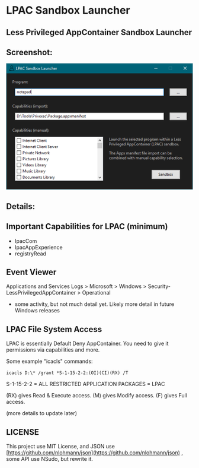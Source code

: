 # LPAC Sandbox Launcher
## Less Privileged AppContainer Sandbox Launcher


## Screenshot:
![](https://raw.githubusercontent.com/WildByDesign/Privexec/master/LPAC%20Launcher.png)


## Details:

## Important Capabilities for LPAC (minimum)

- lpacCom
- lpacAppExperience
- registryRead


## Event Viewer

Applications and Services Logs > Microsoft > Windows > Security-LessPrivilegedAppContainer > Operational

* some activity, but not much detail yet. Likely more detail in future Windows releases


## LPAC File System Access

LPAC is essentially Default Deny AppContainer.  You need to give it permissions via capabilities and more.

Some example "icacls" commands:

```
icacls D:\* /grant *S-1-15-2-2:(OI)(CI)(RX) /T
```

S-1-15-2-2 = ALL RESTRICTED APPLICATION PACKAGES = LPAC

(RX) gives Read & Execute access.
(M) gives Modify access.
(F) gives Full access.


(more details to update later)


## LICENSE

This project use MIT License, and JSON use [https://github.com/nlohmann/json](https://github.com/nlohmann/json) , some API use NSudo, but rewrite it.
